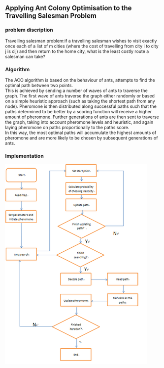 
## Applying Ant Colony Optimisation to the Travelling Salesman Problem

### problem discription 
Travelling salesman problem:if a travelling salesman wishes to visit exactly once each of a list of m cities (where the cost of travelling from city i to city j is cij) and then return to the home city, what is the least costly route a salesman can take?

### Algorithm
The ACO algorithm is based on the behaviour of ants, attempts to find the optimal path between two points.<br>
This is achieved by sending a number of waves of ants to traverse the graph. The first wave of ants traverse the graph either randomly or based on a simple heuristic approach (such as taking the shortest path from any node). Pheromone is then distributed along successful paths such that the paths determined to be better by a scoring function will receive a higher amount of pheromone. Further generations of ants are then sent to traverse the graph, taking into account pheromone levels and heuristic, and again laying pheromone on paths proportionally to the paths score. <br>
In this way, the most optimal paths will accumulate the highest amounts of pheromone and are more likely to be chosen by subsequent generations of ants. <br>

### Implementation
![](https://github.com/Dennis174698/TSP/raw/master/workflow.png)
